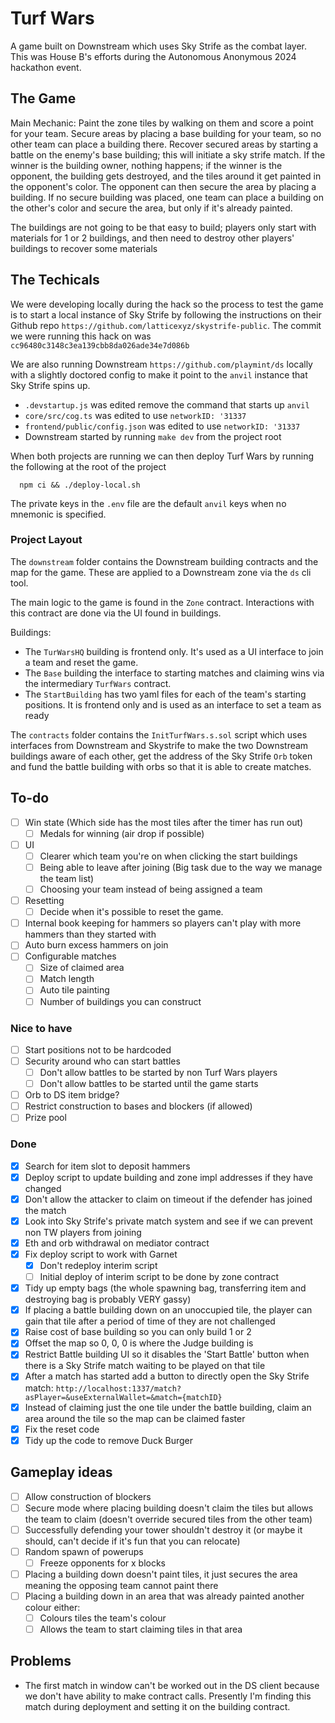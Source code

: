 # Turf Wars

A game built on Downstream which uses Sky Strife as the combat layer. This was House B's efforts during the Autonomous Anonymous 2024 hackathon event.

## The Game

Main Mechanic: Paint the zone tiles by walking on them and score a point for your team. Secure areas by placing a base building for your team, so no other team can place a building there.
Recover secured areas by starting a battle on the enemy's base building; this will initiate a sky strife match. If the winner is the building owner, nothing happens; if the winner is the opponent, the building gets destroyed, and the tiles around it get painted in the opponent's color.
The opponent can then secure the area by placing a building.
If no secure building was placed, one team can place a building on the other's color and secure the area, but only if it's already painted.

The buildings are not going to be that easy to build; players only start with materials for 1 or 2 buildings, and then need to destroy other players' buildings to recover some materials

## The Techicals

We were developing locally during the hack so the process to test the game is to start a local instance of Sky Strife by following the instructions on their Github repo `https://github.com/latticexyz/skystrife-public`. The commit we were running this hack on was `cc96480c3148c3ea139cbb8da026ade34e7d086b`

We are also running Downstream `https://github.com/playmint/ds` locally with a slightly doctored config to make it point to the `anvil` instance that Sky Strife spins up.

- `.devstartup.js` was edited remove the command that starts up `anvil`
- `core/src/cog.ts` was edited to use `networkID: '31337`
- `frontend/public/config.json` was edited to use `networkID: '31337`
- Downstream started by running `make dev` from the project root

When both projects are running we can then deploy Turf Wars by running the following at the root of the project

```shell
  npm ci && ./deploy-local.sh
```

The private keys in the `.env` file are the default `anvil` keys when no mnemonic is specified.

### Project Layout

The `downstream` folder contains the Downstream building contracts and the map for the game. These are applied to a Downstream zone via the `ds` cli tool.

The main logic to the game is found in the `Zone` contract. Interactions with this contract are done via the UI found in buildings.

Buildings:

- The `TurWarsHQ` building is frontend only. It's used as a UI interface to join a team and reset the game.
- The `Base` building the interface to starting matches and claiming wins via the intermediary `TurfWars` contract.
- The `StartBuilding` has two yaml files for each of the team's starting positions. It is frontend only and is used as an interface to set a team as ready

The `contracts` folder contains the `InitTurfWars.s.sol` script which uses interfaces from Downstream and Skystrife to make the two Downstream buildings aware of each other, get the address of the Sky Strife `Orb` token and fund the battle building with orbs so that it is able to create matches.

## To-do

- [ ] Win state (Which side has the most tiles after the timer has run out)
  - [ ] Medals for winning (air drop if possible)
- [ ] UI
  - [ ] Clearer which team you're on when clicking the start buildings
  - [ ] Being able to leave after joining (Big task due to the way we manage the team list)
  - [ ] Choosing your team instead of being assigned a team
- [ ] Resetting
  - [ ] Decide when it's possible to reset the game.
- [ ] Internal book keeping for hammers so players can't play with more hammers than they started with
- [ ] Auto burn excess hammers on join
- [ ] Configurable matches
  - [ ] Size of claimed area
  - [ ] Match length
  - [ ] Auto tile painting
  - [ ] Number of buildings you can construct

### Nice to have

- [ ] Start positions not to be hardcoded
- [ ] Security around who can start battles
  - [ ] Don't allow battles to be started by non Turf Wars players
  - [ ] Don't allow battles to be started until the game starts
- [ ] Orb to DS item bridge?
- [ ] Restrict construction to bases and blockers (if allowed)
- [ ] Prize pool

### Done

- [x] Search for item slot to deposit hammers
- [x] Deploy script to update building and zone impl addresses if they have changed
- [x] Don't allow the attacker to claim on timeout if the defender has joined the match
- [x] Look into Sky Strife's private match system and see if we can prevent non TW players from joining
- [x] Eth and orb withdrawal on mediator contract
- [x] Fix deploy script to work with Garnet
  - [x] Don't redeploy interim script
  - [ ] Initial deploy of interim script to be done by zone contract
- [x] Tidy up empty bags (the whole spawning bag, transferring item and destroying bag is probably VERY gassy)
- [x] If placing a battle building down on an unoccupied tile, the player can gain that tile after a period of time of they are not challenged
- [x] Raise cost of base building so you can only build 1 or 2
- [x] Offset the map so 0, 0, 0 is where the Judge building is
- [x] Restrict Battle building UI so it disables the 'Start Battle' button when there is a Sky Strife match waiting to be played on that tile
- [x] After a match has started add a button to directly open the Sky Strife match: `http://localhost:1337/match?asPlayer=&useExternalWallet=&match={matchID}`
- [x] Instead of claiming just the one tile under the battle building, claim an area around the tile so the map can be claimed faster
- [x] Fix the reset code
- [x] Tidy up the code to remove Duck Burger

## Gameplay ideas

- [ ] Allow construction of blockers
- [ ] Secure mode where placing building doesn't claim the tiles but allows the team to claim (doesn't override secured tiles from the other team)
- [ ] Successfully defending your tower shouldn't destroy it (or maybe it should, can't decide if it's fun that you can relocate)
- [ ] Random spawn of powerups
  - [ ] Freeze opponents for x blocks
- [ ] Placing a building down doesn't paint tiles, it just secures the area meaning the opposing team cannot paint there
- [ ] Placing a building down in an area that was already painted another colour either:
  - [ ] Colours tiles the team's colour
  - [ ] Allows the team to start claiming tiles in that area

## Problems

- The first match in window can't be worked out in the DS client because we don't have ability to make contract calls. Presently I'm finding this match during deployment and setting it on the building contract.
